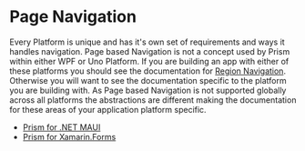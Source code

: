 # Page Navigation

Every Platform is unique and has it's own set of requirements and ways it handles navigation. Page based Navigation is not a concept used by Prism within either WPF or Uno Platform. If you are building an app with either of these platforms you should see the documentation for [Region Navigation](xref:Navigation.Regions.GettingStarted). Otherwise you will want to see the documentation specific to the platform you are building with. As Page based Navigation is not supported globally across all platforms the abstractions are different making the documentation for these areas of your application platform specific.

- [Prism for .NET MAUI](xref:Platforms.Maui.Navigation.GettingStarted)
- [Prism for Xamarin.Forms](xref:Platforms.XamarinForms.Navigation.Basics)